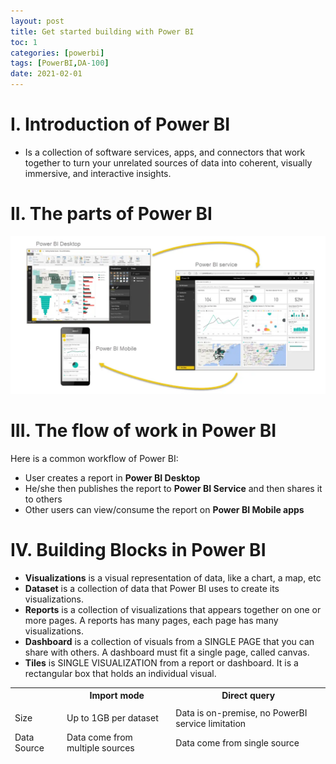 ```yaml
---
layout: post
title: Get started building with Power BI
toc: 1
categories: [powerbi]
tags: [PowerBI,DA-100]
date: 2021-02-01
---
```


# I. Introduction of Power BI
- Is a collection of software services, apps, and connectors that work together to turn your unrelated sources of data into coherent, visually immersive, and interactive insights.

# II. The parts of Power BI

![](/images/powerbi/pbi-intro_02.png)

# III. The flow of work in Power BI
Here is a common workflow of Power BI:
- User creates a report in **Power BI Desktop**
- He/she then publishes the report to **Power BI Service** and then shares it to others
- Other users can view/consume the report on **Power BI Mobile apps**

# IV. Building Blocks in Power BI
- **Visualizations** is a visual representation of data, like a chart, a map, etc
- **Dataset** is a collection of data that Power BI uses to create its visualizations.
- **Reports** is a collection of visualizations that appears together on one or more pages. A reports has many pages, each page has many visualizations.
- **Dashboard** is a collection of visuals from a SINGLE PAGE that you can share with others. A dashboard must fit a single page, called canvas.
- **Tiles** is SINGLE VISUALIZATION from a report or dashboard. It is a rectangular box that holds an individual visual.

<table>
<thead>
  <tr>
    <th></th>
    <th>Import mode</th>
    <th>Direct query</th>
  </tr>
  <tr>
    <td></td>
    <td></td>
    <td></td>
  </tr>
  <tr>
    <td>Size</td>
    <td>Up to 1GB per dataset </td>
    <td>Data is on-premise, no PowerBI service limitation</td>
  </tr>
  <tr>
    <td>Data Source</td>
    <td>Data come from multiple sources</td>
    <td>Data come from single source</td>
  </tr>
  <tr>
    <td></td>
    <td></td>
    <td></td>
  </tr>
</thead>
